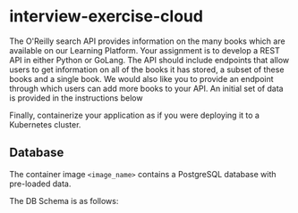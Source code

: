 # interview-exercise-cloud

The O'Reilly search API provides information on the many books which are available on our Learning Platform. Your assignment is to develop a REST API in either Python or GoLang. The API should include endpoints that allow users to get information on all of the books it has stored, a subset of these books and a single book. We would also like you to provide an endpoint through which users can add more books to your API. An initial set of data is provided in the instructions below

Finally, containerize your application as if you were deploying it to a Kubernetes cluster.

## Database
The container image `<image_name>` contains a PostgreSQL database with pre-loaded data.

The DB Schema is as follows:
